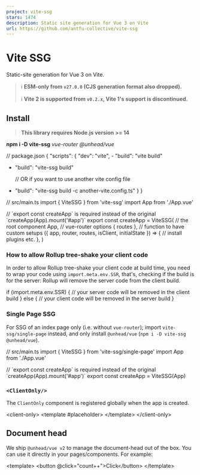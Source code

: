 ```yaml
---
project: vite-ssg
stars: 1474
description: Static site generation for Vue 3 on Vite
url: https://github.com/antfu-collective/vite-ssg
---
```


Vite SSG
========

Static-site generation for Vue 3 on Vite.

> ℹ️ **ESM-only from `v27.0.0` (CJS generation format also dropped).**
> 
> ℹ️ **Vite 2 is supported from `v0.2.x`, Vite 1's support is discontinued.**

Install
-------

> **This library requires Node.js version >= 14**

**npm i -D vite-ssg** _vue-router @unhead/vue_

// package.json
{
  "scripts": {
    "dev": "vite",
\-   "build": "vite build"
+   "build": "vite-ssg build"

    // OR if you want to use another vite config file
+   "build": "vite-ssg build -c another-vite.config.ts"
  }
}

// src/main.ts
import { ViteSSG } from 'vite-ssg'
import App from './App.vue'

// \`export const createApp\` is required instead of the original \`createApp(App).mount('#app')\`
export const createApp \= ViteSSG(
  // the root component
  App,
  // vue-router options
  { routes },
  // function to have custom setups
  ({ app, router, routes, isClient, initialState }) \=> {
    // install plugins etc.
  },
)

### How to allow Rollup tree-shake your client code

In order to allow Rollup tree-shake your client code at build time, you need to wrap your code using `import.meta.env.SSR`, that's, checking if the build is for the server: Rollup will remove the server code from the client build.

if (import.meta.env.SSR) {
  // your server code will be removed in the client build
}
else {
  // your client code will be removed in the server build
}

### Single Page SSG

For SSG of an index page only (i.e. without `vue-router`); import `vite-ssg/single-page` instead, and only install `@unhead/vue` (`npm i -D vite-ssg @unhead/vue`).

// src/main.ts
import { ViteSSG } from 'vite-ssg/single-page'
import App from './App.vue'

// \`export const createApp\` is required instead of the original \`createApp(App).mount('#app')\`
export const createApp \= ViteSSG(App)

### `<ClientOnly/>`

The `ClientOnly` component is registered globally when the app is created.

<client-only\>
  <your-client-side-components />
  <template #placeholder\>
    <your-placeholder-components />
  </template\>
</client-only\>

Document head
-------------

We ship `@unhead/vue v2` to manage the document-head out of the box. You can use it directly in your pages/components. For example:

<template\>
  <button @click\="count++"\>Click</button\>
</template\>

<script setup\>
import { useHead } from '@unhead/vue'

useHead({
  title: 'Website Title',
  meta: \[
    {
      name: 'description',
      content: 'Website description',
    },
  \],
})
</script\>

That's all! No configuration is needed. Vite SSG will automatically handle the server-side rendering and merging.

See `@unhead/vue v2`'s docs for more usage information about `useHead`.

Critical CSS
------------

Vite SSG has built-in support for generating Critical CSS inlined in the HTML via the `beasties` package. Install it with:

npm i -D beasties

Critical CSS generation will automatically be enabled for you.

To configure `beasties`, pass its options into `ssgOptions.beastiesOptions` in `vite.config.ts`:

// vite.config.ts
export default defineConfig({
  ssgOptions: {
    beastiesOptions: {
      // E.g., change the preload strategy
      preload: 'media',
      // Other options: https://github.com/danielroe/beasties#usage
    },
  },
})

Initial State
-------------

The initial state comprises data that is serialized with your server-side generated HTML and is hydrated in the browser when accessed. This data can be data fetched from a CDN, an API, etc, and is typically needed as soon as the application starts or is accessed for the first time.

The main advantage of setting the application's initial state is that the statically generated pages do not need to refetch the data as it is fetched and serialized into the page's HTML at build time.

The initial state is a plain JavaScript object that can be set during SSR. I.e. when statically generating the pages like this:

// src/main.ts

// ...

export const createApp \= ViteSSG(
  App,
  { routes },
  ({ app, router, routes, isClient, initialState }) \=> {
    // ...

    if (import.meta.env.SSR) {
      // Set initial state during server side
      initialState.data \= { cats: 2, dogs: 3 }
    }
    else {
      // Restore or read the initial state on the client side in the browser
      console.log(initialState.data) // => { cats: 2, dogs: 3 }
    }

    // ...
  },
)

Typically, you will use this with an application store, such as Vuex or Pinia. See below for examples:

When using Pinia

Following Pinia's guide, you will to adapt your `main.{ts,js}` file to look like this:

import { createPinia } from 'pinia'
import routes from 'virtual:generated-pages'
// main.ts
import { ViteSSG } from 'vite-ssg'

import App from './App.vue'
// use any store you configured that you need data from on start-up
import { useRootStore } from './store/root'

export const createApp \= ViteSSG(
  App,
  { routes },
  ({ app, router, initialState }) \=> {
    const pinia \= createPinia()
    app.use(pinia)

    if (import.meta.env.SSR)
      initialState.pinia \= pinia.state.value
    else
      pinia.state.value \= initialState.pinia || {}

    router.beforeEach((to, from, next) \=> {
      const store \= useRootStore(pinia)
      if (!store.ready)
        // perform the (user-implemented) store action to fill the store's state
        store.initialize()
      next()
    })
  },
)

When using Vuex

import routes from 'virtual:generated-pages'
// main.ts
import { ViteSSG } from 'vite-ssg'
import { createStore } from 'vuex'
import App from './App.vue'

// Normally, you should definitely put this in a separate file
// in order to be able to use it everywhere
const store \= createStore({
  // ...
})

export const createApp \= ViteSSG(
  App,
  { routes },
  ({ app, router, initialState }) \=> {
    app.use(store)

    if (import.meta.env.SSR)
      initialState.store \= store.state
    else
      store.replaceState(initialState.store)

    router.beforeEach((to, from, next) \=> {
      // perform the (user-implemented) store action to fill the store's state
      if (!store.getters.ready)
        store.dispatch('initialize')

      next()
    })
  },
)

For an example on how to use a store with an initial state in a single page app, see the single page example.

### State Serialization

By default, the state is deserialized and serialized by using `JSON.stringify` and `JSON.parse` respectively. If this approach works for you, you should definitely stick to it as it yields far better performance.

You may use the `transformState` option in the `ViteSSGClientOptions` options object as shown below. A valid approach besides `JSON.stringify` and `JSON.parse` is `@nuxt/devalue` (which is used by Nuxt.js):

import devalue from '@nuxt/devalue'
import { ViteSSG } from 'vite-ssg'

// ...
import App from './App.vue'

export const createApp \= ViteSSG(
  App,
  { routes },
  ({ app, router, initialState }) \=> {
    // ...
  },
  {
    transformState(state) {
      return import.meta.env.SSR ? devalue(state) : state
    },
  },
)

**A minor remark when using `@nuxt/devalue`:** In case, you are getting an error because of a `require` within the package `@nuxt/devalue`, you have to add the following piece of config to your Vite config:

// vite.config.ts
// ...

export default defineConfig({
  resolve: {
    alias: {
      '@nuxt/devalue': '@nuxt/devalue/dist/devalue.js',
    },
  },
  // ...
})

### Async Components

Some applications may make use of Vue features that cause components to render asynchronously (e.g. `suspense`). When these features are used in ways that can influence `initialState`, the `onSSRAppRendered` may be used in order to ensure that all async operations are complete during the initial application render. For example:

const { app, router, initialState, isClient, onSSRAppRendered } \= ctx

const pinia \= createPinia()
app.use(pinia)

if (import.meta.env.SSR) {
  onSSRAppRendered(() \=> {
    initialState.pinia \= pinia.state.value
  })
}
else {
  pinia.state.value \= (initialState.pinia) || {}
}

Configuration
-------------

You can pass options to Vite SSG in the `ssgOptions` field of your `vite.config.js`

// vite.config.js

export default {
  plugins: \[\],
  ssgOptions: {
    script: 'async',
  },
}

See src/types.ts. for more options available.

### Custom Routes to Render

You can use the `includedRoutes` hook to include or exclude route paths to render, or even provide some completely custom ones.

// vite.config.js

export default {
  plugins: \[\],
  ssgOptions: {
    includedRoutes(paths, routes) {
      // exclude all the route paths that contains 'foo'
      return paths.filter(i \=> !i.includes('foo'))
    },
  },
}

// vite.config.js

export default {
  plugins: \[\],
  ssgOptions: {
    includedRoutes(paths, routes) {
      // use original route records
      return routes.flatMap((route) \=> {
        return route.name \=== 'Blog'
          ? myBlogSlugs.map(slug \=> \`/blog/${slug}\`)
          : route.path
      })
    },
  },
}

Alternatively, you may export the `includedRoutes` hook from your server entry file. This will be necessary if fetching your routes requires the use of environment variables managed by Vite.

// main.ts

import { ViteSSG } from 'vite-ssg'
import App from './App.vue'

export const createApp \= ViteSSG(
  App,
  { routes },
  ({ app, router, initialState }) \=> {
    // ...
  },
)
export async function includedRoutes(paths, routes) {
  // Sensitive key is managed by Vite - this would not be available inside
  // vite.config.js as it runs before the environment has been populated.
  const apiClient \= new MyApiClient(import.meta.env.MY\_API\_KEY)

  return Promise.all(
    routes.flatMap(async (route) \=> {
      return route.name \=== 'Blog'
        ? (await apiClient.fetchBlogSlugs()).map(slug \=> \`/blog/${slug}\`)
        : route.path
    }),
  )
}

Comparison
----------

### Use Vitepress when you want:

-   Zero config, out of the box SSG
-   A single-purpose documentation site
-   Lightweight (No double payload)

### Use Vite SSG when you want:

-   More control on the build process and tooling
-   The flexible plugin system
-   Multi-purpose application with some SSG to improve SEO and loading speed

Cons:

-   Double payload

Example
-------

See Vitesse.

Thanks to the prior work
------------------------

-   vitepress
-   vue3-vite-ssr-example
-   vite-ssr

Contribution
------------

Please refer to https://github.com/antfu/contribute.

License
-------

MIT License © 2020-PRESENT Anthony Fu
